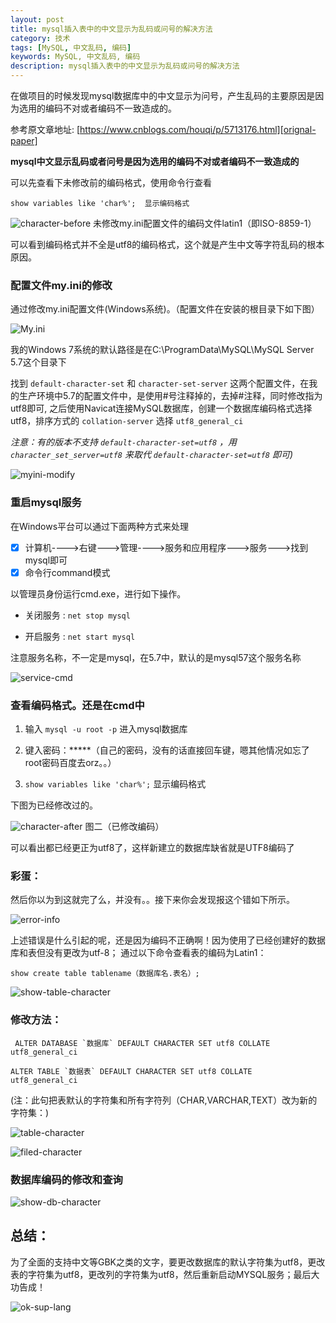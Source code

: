 ```yaml
---
layout: post
title: mysql插入表中的中文显示为乱码或问号的解决方法  
category: 技术
tags: [MySQL, 中文乱码, 编码]
keywords: MySQL, 中文乱码, 编码  
description: mysql插入表中的中文显示为乱码或问号的解决方法  
---
```



在做项目的时候发现mysql数据库中的中文显示为问号，产生乱码的主要原因是因为选用的编码不对或者编码不一致造成的。

参考原文章地址: 
[https://www.cnblogs.com/houqi/p/5713176.html][orignal-paper]


**mysql中文显示乱码或者问号是因为选用的编码不对或者编码不一致造成的**

可以先查看下未修改前的编码格式，使用命令行查看

`show variables like 'char%';  显示编码格式`

![character-before][character-before]
未修改my.ini配置文件的编码文件latin1（即ISO-8859-1）

可以看到编码格式并不全是utf8的编码格式，这个就是产生中文等字符乱码的根本原因。

### 配置文件my.ini的修改  

通过修改my.ini配置文件(Windows系统)。（配置文件在安装的根目录下如下图）

![My.ini][myini]

我的Windows 7系统的默认路径是在C:\ProgramData\MySQL\MySQL Server 5.7这个目录下

找到 `default-character-set` 和 `character-set-server` 这两个配置文件，在我的生产环境中5.7的配置文件中，是使用\#号注释掉的，去掉\#注释，同时修改指为utf8即可,
之后使用Navicat连接MySQL数据库，创建一个数据库编码格式选择utf8，排序方式的 `collation-server` 选择 `utf8_general_ci`  

*注意：有的版本不支持 `default-character-set=utf8` ，用 `character_set_server=utf8` 来取代  `default-character-set=utf8` 即可)* 

![myini-modify][my.ini-modify]


### 重启mysql服务
在Windows平台可以通过下面两种方式来处理

- [x] 计算机---->右键--->管理---->服务和应用程序--->服务--->找到mysql即可  
- [x] 命令行command模式 

以管理员身份运行cmd.exe，进行如下操作。

- 关闭服务 : `net stop mysql`  

- 开启服务 : `net start mysql`

注意服务名称，不一定是mysql，在5.7中，默认的是mysql57这个服务名称

![service-cmd][service-cmd]

### 查看编码格式。还是在cmd中

1. 输入 `mysql -u root -p`      进入mysql数据库 

2. 键入密码：*****（自己的密码，没有的话直接回车键，嗯其他情况如忘了root密码百度去orz。。）

3. `show variables like 'char%';`  显示编码格式

下图为已经修改过的。

![character-after][character-after]
图二（已修改编码）

可以看出都已经更正为utf8了，这样新建立的数据库缺省就是UTF8编码了


### 彩蛋：

然后你以为到这就完了么，并没有。。接下来你会发现报这个错如下所示。

![error-info][error-info]

上述错误是什么引起的呢，还是因为编码不正确啊！因为使用了已经创建好的数据库和表但没有更改为utf-8；
通过以下命令查看表的编码为Latin1：

`show create table tablename（数据库名.表名）;`

![show-table-character][show-table-character]

### 修改方法：

<code> ALTER DATABASE \`数据库\` DEFAULT CHARACTER SET utf8 COLLATE utf8_general_ci </code>

<code>ALTER TABLE \`数据表\` DEFAULT CHARACTER SET utf8 COLLATE utf8_general_ci</code>

(注：此句把表默认的字符集和所有字符列（CHAR,VARCHAR,TEXT）改为新的字符集：)

![table-character][table-character]

![filed-character][filed-character]

### 数据库编码的修改和查询

![show-db-character][show-db-character]

## 总结：

为了全面的支持中文等GBK之类的文字，要更改数据库的默认字符集为utf8，更改表的字符集为utf8，更改列的字符集为utf8，然后重新启动MYSQL服务；最后大功告成！

![ok-sup-lang][ok-sup-lang]




[orignal-paper]:https://www.cnblogs.com/houqi/p/5713176.html
[myini]:https://images2015.cnblogs.com/blog/986643/201607/986643-20160727234329825-116059624.png 
[my.ini-modify]:https://images2015.cnblogs.com/blog/986643/201607/986643-20160727235441372-2013825169.png  
[service-cmd]:https://images2015.cnblogs.com/blog/986643/201607/986643-20160728000724903-2115750385.png  
[character-before]:https://images2015.cnblogs.com/blog/986643/201607/986643-20160728002218231-227808784.png
[character-after]:https://images2015.cnblogs.com/blog/986643/201607/986643-20160728002925513-232106783.png
[error-info]:https://images2015.cnblogs.com/blog/986643/201607/986643-20160728001125966-885159927.png
[show-table-character]:https://images2015.cnblogs.com/blog/986643/201607/986643-20160728005603872-492461123.png
[table-character]:https://images2015.cnblogs.com/blog/986643/201607/986643-20160728010253950-463010496.png
[filed-character]:https://images2015.cnblogs.com/blog/986643/201607/986643-20160728010641888-218387532.png
[show-db-character]:https://images2015.cnblogs.com/blog/986643/201607/986643-20160728005213138-1510616923.png
[ok-sup-lang]:https://images2015.cnblogs.com/blog/986643/201607/986643-20160728010906669-807329471.png
